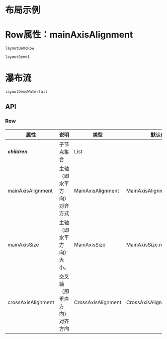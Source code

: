 # 布局示例


# Row属性：mainAxisAlignment
```widget
layoutDemoRow
```

```widget
layoutDemo1
```

# 瀑布流
```widget
layoutDemoWaterfall
```

## API
### Row
属性 | 说明 | 类型 | 默认值 | 可选项
---|---|---|---|---
___children___ | 子节点集合 | List<Widget>
mainAxisAlignment | 主轴（即水平方向）对齐方式 | MainAxisAlignment | MainAxisAlignment.start | center,end,spaceAround,spaceBetween,spaceEvenly,start,values
mainAxisSize | 主轴（即水平方向）大小。 | MainAxisSize | MainAxisSize.max | max,min,values
crossAxisAlignment | 交叉轴（即垂直方向）对齐方向 | CrossAxisAlignment | CrossAxisAlignment.center | baseline,center,end,start,stretch